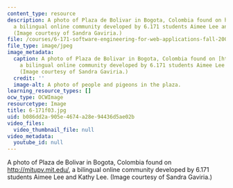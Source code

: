 ```yaml
---
content_type: resource
description: A photo of Plaza de Bolivar in Bogota, Colombia found on http://mitupv.mit.edu/,
  a bilingual online community developed by 6.171 students Aimee Lee and Kathy Lee.
  (Image courtesy of Sandra Gaviria.)
file: /courses/6-171-software-engineering-for-web-applications-fall-2003/b086dd2a905e4674a28e94436d5ae02b_6-171f03.jpg
file_type: image/jpeg
image_metadata:
  caption: A photo of Plaza de Bolivar in Bogota, Colombia found on [http://mitupv.mit.edu/](http://mitupv.mit.edu/),
    a bilingual online community developed by 6.171 students Aimee Lee and Kathy Lee.
    (Image courtesy of Sandra Gaviria.)
  credit: ''
  image-alt: A photo of people and pigeons in the plaza.
learning_resource_types: []
ocw_type: OCWImage
resourcetype: Image
title: 6-171f03.jpg
uid: b086dd2a-905e-4674-a28e-94436d5ae02b
video_files:
  video_thumbnail_file: null
video_metadata:
  youtube_id: null
---
```

A photo of Plaza de Bolivar in Bogota, Colombia found on http://mitupv.mit.edu/, a bilingual online community developed by 6.171 students Aimee Lee and Kathy Lee. (Image courtesy of Sandra Gaviria.)

